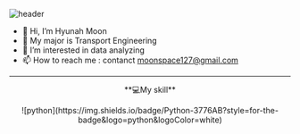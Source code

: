 ![header](https://capsule-render.vercel.app/api?type=venom&color=auto&customColorList=4&height=300&section=header&text=Hyunah's%20Github&fontSize=70)
- 👋 Hi, I’m Hyunah Moon
- 📝 My major is Transport Engineering
- 👀 I’m interested in data analyzing
- 📫 How to reach me : contanct moonspace127@gmail.com
----------------------------------------
<p align="center">
**💻My skill**
</p> </h5>

<div align="center">
  ![python](https://img.shields.io/badge/Python-3776AB?style=for-the-badge&logo=python&logoColor=white)
</div>



